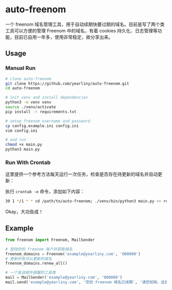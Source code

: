 # auto-freenom

一个 freenom 域名管理工具，用于自动续期快要过期的域名。目前是写了两个类工具可以方便的管理 Freenom 中的域名，有着 cookies 持久化、日志管理等功能，目前已自用一年多，使用非常稳定，故分享出来。

## Usage

### Manual Run
```bash
# clone auto-freenom
git clone https://github.com/yearliny/auto-freenom.git
cd auto-freenom

# init venv and install dependencies
python3 -m venv venv
source ./venv/activate
pip install -r requirements.txt

# setup freenom username and password
cp config.example.ini config.ini
vim config.ini

# and run
chmod +x main.py
python3 main.py
```

### Run With Crontab

这里提供一个参考方法每天运行一次任务，检查是否存在待更新的域名并自动更新：

执行 `crontab -e` 命令，添加如下内容：
```bash
30 1 */1 * * cd /path/to/auto-freenom; ./venv/bin/python3 main.py >> runtime.log
```

Okay，大功告成！

## Example

```python
from freenom import Freenom, MailSender

# 登陆你的 freenom 账户并获取域名
freenom_domains = Freenom('example@yearliny.com', '000000')
# 更新所有可以更新的域名
freenom_domains.renew_all()

# 一个发送邮件提醒的工具类
mail = MailSender('example@yearliny.com', '000000')
mail.send('example@yearliny.com', '您的 Freenom 域名已续期', '请您知晓，这是这次更新的记录', html=False)
```